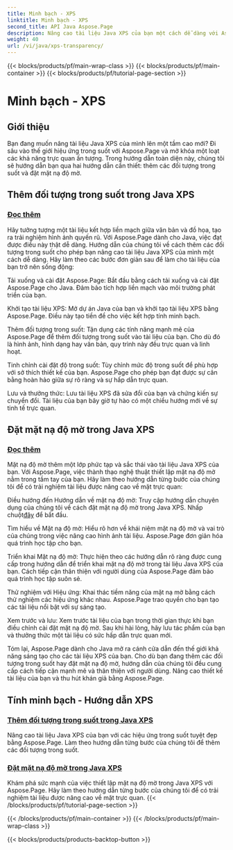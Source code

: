 ```yaml
---
title: Minh bạch - XPS
linktitle: Minh bạch - XPS
second_title: API Java Aspose.Page
description: Nâng cao tài liệu Java XPS của bạn một cách dễ dàng với Aspose.Page. Tìm hiểu cách thêm các đối tượng trong suốt và đặt mặt nạ độ mờ trong hướng dẫn của chúng tôi để có hiệu ứng hình ảnh nâng cao.
weight: 40
url: /vi/java/xps-transparency/
---
```


{{< blocks/products/pf/main-wrap-class >}}
{{< blocks/products/pf/main-container >}}
{{< blocks/products/pf/tutorial-page-section >}}

# Minh bạch - XPS

## Giới thiệu

Bạn đang muốn nâng tài liệu Java XPS của mình lên một tầm cao mới? Đi sâu vào thế giới hiệu ứng trong suốt với Aspose.Page và mở khóa một loạt các khả năng trực quan ấn tượng. Trong hướng dẫn toàn diện này, chúng tôi sẽ hướng dẫn bạn qua hai hướng dẫn cần thiết: thêm các đối tượng trong suốt và đặt mặt nạ độ mờ.

## Thêm đối tượng trong suốt trong Java XPS
### [Đọc thêm](./add-transparent-object/)

Hãy tưởng tượng một tài liệu kết hợp liền mạch giữa văn bản và đồ họa, tạo ra trải nghiệm hình ảnh quyến rũ. Với Aspose.Page dành cho Java, việc đạt được điều này thật dễ dàng. Hướng dẫn của chúng tôi về cách thêm các đối tượng trong suốt cho phép bạn nâng cao tài liệu Java XPS của mình một cách dễ dàng. Hãy làm theo các bước đơn giản sau để làm cho tài liệu của bạn trở nên sống động:

Tải xuống và cài đặt Aspose.Page: Bắt đầu bằng cách tải xuống và cài đặt Aspose.Page cho Java. Đảm bảo tích hợp liền mạch vào môi trường phát triển của bạn.

Khởi tạo tài liệu XPS: Mở dự án Java của bạn và khởi tạo tài liệu XPS bằng Aspose.Page. Điều này tạo tiền đề cho việc kết hợp tính minh bạch.

Thêm đối tượng trong suốt: Tận dụng các tính năng mạnh mẽ của Aspose.Page để thêm đối tượng trong suốt vào tài liệu của bạn. Cho dù đó là hình ảnh, hình dạng hay văn bản, quy trình này đều trực quan và linh hoạt.

Tinh chỉnh cài đặt độ trong suốt: Tùy chỉnh mức độ trong suốt để phù hợp với sở thích thiết kế của bạn. Aspose.Page cho phép bạn đạt được sự cân bằng hoàn hảo giữa sự rõ ràng và sự hấp dẫn trực quan.

Lưu và thưởng thức: Lưu tài liệu XPS đã sửa đổi của bạn và chứng kiến sự chuyển đổi. Tài liệu của bạn bây giờ tự hào có một chiều hướng mới về sự tinh tế trực quan.

## Đặt mặt nạ độ mờ trong Java XPS
### [Đọc thêm](./set-opacity-mask/)

Mặt nạ độ mờ thêm một lớp phức tạp và sắc thái vào tài liệu Java XPS của bạn. Với Aspose.Page, việc thành thạo nghệ thuật thiết lập mặt nạ độ mờ nằm trong tầm tay của bạn. Hãy làm theo hướng dẫn từng bước của chúng tôi để có trải nghiệm tài liệu được nâng cao về mặt trực quan:

 Điều hướng đến Hướng dẫn về mặt nạ độ mờ: Truy cập hướng dẫn chuyên dụng của chúng tôi về cách đặt mặt nạ độ mờ trong Java XPS. Nhấp chuột[đây](./set-opacity-mask/) để bắt đầu.

Tìm hiểu về Mặt nạ độ mờ: Hiểu rõ hơn về khái niệm mặt nạ độ mờ và vai trò của chúng trong việc nâng cao hình ảnh tài liệu. Aspose.Page đơn giản hóa quá trình học tập cho bạn.

Triển khai Mặt nạ độ mờ: Thực hiện theo các hướng dẫn rõ ràng được cung cấp trong hướng dẫn để triển khai mặt nạ độ mờ trong tài liệu Java XPS của bạn. Cách tiếp cận thân thiện với người dùng của Aspose.Page đảm bảo quá trình học tập suôn sẻ.

Thử nghiệm với Hiệu ứng: Khai thác tiềm năng của mặt nạ mờ bằng cách thử nghiệm các hiệu ứng khác nhau. Aspose.Page trao quyền cho bạn tạo các tài liệu nổi bật với sự sáng tạo.

Xem trước và lưu: Xem trước tài liệu của bạn trong thời gian thực khi bạn điều chỉnh cài đặt mặt nạ độ mờ. Sau khi hài lòng, hãy lưu tác phẩm của bạn và thưởng thức một tài liệu có sức hấp dẫn trực quan mới.

Tóm lại, Aspose.Page dành cho Java mở ra cánh cửa dẫn đến thế giới khả năng sáng tạo cho các tài liệu XPS của bạn. Cho dù bạn đang thêm các đối tượng trong suốt hay đặt mặt nạ độ mờ, hướng dẫn của chúng tôi đều cung cấp cách tiếp cận mạnh mẽ và thân thiện với người dùng. Nâng cao thiết kế tài liệu của bạn và thu hút khán giả bằng Aspose.Page.
## Tính minh bạch - Hướng dẫn XPS
### [Thêm đối tượng trong suốt trong Java XPS](./add-transparent-object/)
Nâng cao tài liệu Java XPS của bạn với các hiệu ứng trong suốt tuyệt đẹp bằng Aspose.Page. Làm theo hướng dẫn từng bước của chúng tôi để thêm các đối tượng trong suốt. 
### [Đặt mặt nạ độ mờ trong Java XPS](./set-opacity-mask/)
Khám phá sức mạnh của việc thiết lập mặt nạ độ mờ trong Java XPS với Aspose.Page. Hãy làm theo hướng dẫn từng bước của chúng tôi để có trải nghiệm tài liệu được nâng cao về mặt trực quan.
{{< /blocks/products/pf/tutorial-page-section >}}

{{< /blocks/products/pf/main-container >}}
{{< /blocks/products/pf/main-wrap-class >}}

{{< blocks/products/products-backtop-button >}}

